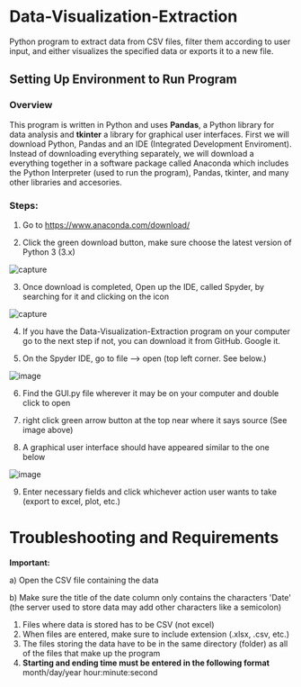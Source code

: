 # Data-Visualization-Extraction
Python program to extract data from CSV files, filter them according to user input, and either visualizes the specified data or exports it to a new file.

## Setting Up Environment to Run Program

### Overview
This program is written in Python and uses **Pandas**, a Python library for data analysis and **tkinter** a library for graphical user interfaces. First we will download Python, Pandas and an IDE (Integrated Development Enviroment). Instead of downloading everything separately, we will download a everything together in a software package called Anaconda which includes the Python Interpreter (used to run the program), Pandas, tkinter, and many other libraries and accesories.

### Steps:
1) Go to https://www.anaconda.com/download/

2) Click the green download button, make sure choose the latest version of Python 3 (3.x)

![capture](https://user-images.githubusercontent.com/33295958/43979361-7b8ba140-9cb8-11e8-9c8d-610f9899ac76.JPG)




3) Once download is completed, Open up the IDE, called Spyder, by searching for it and clicking on the icon

![capture](https://user-images.githubusercontent.com/33295958/43979494-e41a8e74-9cb8-11e8-9c7b-86105b80f018.JPG)

4) If you have the Data-Visualization-Extraction program on your computer go to the next step if not, you can download it from GitHub. Google it.

5) On the Spyder IDE, go to file --> open (top left corner. See below.)

![image](https://user-images.githubusercontent.com/33295958/43980006-906acb3e-9cba-11e8-84fa-97b9fcefa5f9.png)

6) Find the GUI.py file wherever it may be on your computer and double click to open

7) right click green arrow button at the top near where it says source (See image above)

8) A graphical user interface should have appeared similar to the one below

![image](https://user-images.githubusercontent.com/33295958/43980143-00020ad4-9cbb-11e8-9565-ecce850c730d.png)

9) Enter necessary fields and click whichever action user wants to take (export to excel, plot, etc.)


# Troubleshooting and Requirements
**Important:** 

a) Open the CSV file containing the data

b) Make sure the title of the date column only contains the characters 'Date' (the server used to store data may add other characters like a semicolon)

1) Files where data is stored has to be CSV (not excel)
2) When files are entered, make sure to include extension (.xlsx, .csv, etc.)
3) The files storing the data have to be in the same directory (folder) as all of the files that make up the program
4) **Starting and ending time must be entered in the following format**
    month/day/year hour:minute:second
 
    
    













